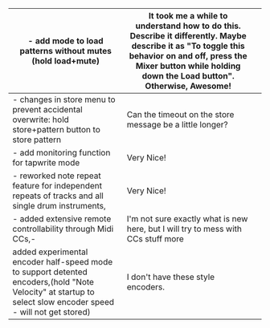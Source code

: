 | - add mode to load patterns without mutes (hold load+mute)                                                                                                   | It took me a while to understand how to do this. Describe it differently. Maybe describe it as "To toggle this behavior on and off, press the Mixer button while holding down the Load button". Otherwise, Awesome! |   |
|--------------------------------------------------------------------------------------------------------------------------------------------------------------|---------------------------------------------------------------------------------------------------------------------------------------------------------------------------------------------------------------------|---|
| - changes in store menu to prevent accidental overwrite: hold store+pattern button to store pattern                                                          | Can the timeout on the store message be a little longer?                                                                                                                                                            |   |
| - add monitoring function for tapwrite mode                                                                                                                  | Very Nice!                                                                                                                                                                                                          |   |
|  - reworked note repeat feature for independent repeats of tracks and all single drum instruments,                                                           | Very Nice!                                                                                                                                                                                                          |   |
|  - added extensive remote controllability through Midi CCs,-                                                                                                 | I'm not sure exactly what is new here, but I will try to mess with CCs stuff more                                                                                                                                   |   |
| added experimental encoder half-speed mode to support detented encoders,(hold "Note Velocity" at startup to select slow encoder speed - will not get stored) | I don't have these style encoders.                                                                                                                                                                                  |   |
